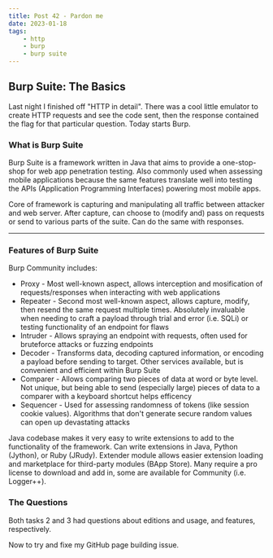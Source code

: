 ```yaml
---
title: Post 42 - Pardon me
date: 2023-01-18
tags:
    - http
    - burp
    - burp suite
---
```

## Burp Suite: The Basics
Last night I finished off "HTTP in detail". There was a cool little emulator to create HTTP requests and see the code sent, then the response contained the flag for that particular question. Today starts Burp.

### What is Burp Suite
Burp Suite is a framework written in Java that aims to provide a one-stop-shop for web app penetration testing. Also commonly used when assessing mobile applications because the same features translate well into testing the APIs (Application Programming Interfaces) powering most mobile apps.

Core of framework is capturing and manipulating all traffic between attacker and web server. After capture, can choose to (modify and) pass on requests or send to various parts of the suite. Can do the same with responses. 

---
### Features of Burp Suite
Burp Community includes:<br>
- Proxy - Most well-known aspect, allows interception and mosification of requests/responses when interacting with web applications
- Repeater - Second most well-known aspect, allows capture, modify, then resend the same request multiple times. Absolutely invaluable when needing to craft a payload through trial and error (i.e. SQLi) or testing functionality of an endpoint for flaws
- Intruder - Allows spraying an endpoint with requests, often used for bruteforce attacks or fuzzing endpoints
- Decoder - Transforms data, decoding captured information, or encoding a payload before sending to target. Other services available, but is convenient and efficient within Burp Suite
- Comparer - Allows comparing two pieces of data at word or byte level. Not unique, but being able to send (especially large) pieces of data to a comparer with a keyboard shortcut helps efficency
- Sequencer - Used for assessing randomness of tokens (like session cookie values). Algorithms that don't generate secure random values can open up devastating attacks

Java codebase makes it very easy to write extensions to add to the functionality of the framework. Can write extensions in Java, Python (Jython), or Ruby (JRudy). Extender module allows easier extension loading and marketplace for third-party modules (BApp Store). Many require a pro license to download and add in, some are available for Community (i.e. Logger++).

### The Questions
Both tasks 2 and 3 had questions about editions and usage, and features, respectively.

Now to try and fixe my GitHub page building issue.